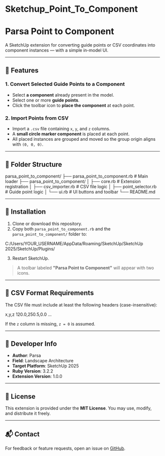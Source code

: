 # Sketchup_Point_To_Component

# Parsa Point to Component

A SketchUp extension for converting guide points or CSV coordinates into component instances — with a simple in-model UI.

---

## 🔧 Features

### 1. Convert Selected Guide Points to a Component
- Select **a component** already present in the model.
- Select one or more **guide points**.
- Click the toolbar icon to **place the component** at each point.

### 2. Import Points from CSV
- Import a `.csv` file containing `x`, `y`, and `z` columns.
- A **small circle marker component** is placed at each point.
- All placed instances are grouped and moved so the group origin aligns with `(0, 0, 0)`.

---

## 📁 Folder Structure

parsa_point_to_component/
├── parsa_point_to_component.rb # Main loader
├── parsa_point_to_component/
│ ├── core.rb # Extension registration
│ ├── csv_importer.rb # CSV file logic
│ ├── point_selector.rb # Guide point logic
│ └── ui.rb # UI buttons and toolbar
└── README.md


---

## 🚀 Installation

1. Clone or download this repository.
2. Copy both `parsa_point_to_component.rb` and the `parsa_point_to_component/` folder to:

C:/Users/YOUR_USERNAME/AppData/Roaming/SketchUp/SketchUp 2025/SketchUp/Plugins/


3. Restart SketchUp.

> A toolbar labeled **"Parsa Point to Component"** will appear with two icons.

---

## 📌 CSV Format Requirements

The CSV file must include at least the following headers (case-insensitive):

x,y,z
120.0,250.5,0.0
...


If the `z` column is missing, `z = 0` is assumed.

---

## 🧠 Developer Info

- **Author**: Parsa  
- **Field**: Landscape Architecture  
- **Target Platform**: SketchUp 2025  
- **Ruby Version**: 3.2.2  
- **Extension Version**: 1.0.0

---

## 🪪 License

This extension is provided under the **MIT License**. You may use, modify, and distribute it freely.

---

## 📬 Contact

For feedback or feature requests, open an issue on [GitHub](https://github.com/parsamahdavi48/parsa_point_to_component).
